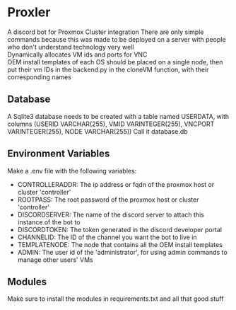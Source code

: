 # Proxler
A discord bot for Proxmox Cluster integration
There are only simple commands because this was made to be deployed on a server with people who don't understand technology very well  
Dynamically allocates VM ids and ports for VNC  
OEM install templates of each OS should be placed on a single node, then put their vm IDs in the backend.py in the cloneVM function, with their corresponding names

## Database
A Sqlite3 database needs to be created with a table named USERDATA, with columns (USERID VARCHAR(255), VMID VARINTEGER(255), VNCPORT VARINTEGER(255), NODE VARCHAR(255))
Call it database.db

## Environment Variables
Make a .env file with the following variables:
- CONTROLLERADDR: The ip address or fqdn of the proxmox host or cluster 'controller'
- ROOTPASS: The root password of the proxmox host or cluster 'controller'
- DISCORDSERVER: The name of the discord server to attach this instance of the bot to
- DISCORDTOKEN: The token generated in the discord developer portal
- CHANNELID: The ID of the channel you want the bot to live in
- TEMPLATENODE: The node that contains all the OEM install templates
- ADMIN: The user id of the 'administrator', for using admin commands to manage other users' VMs

## Modules
Make sure to install the modules in requirements.txt and all that good stuff
